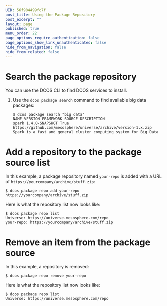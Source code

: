 ```yaml
---
UID: 56f984499fc7f
post_title: Using the Package Repository
post_excerpt: ""
layout: page
published: true
menu_order: 22
page_options_require_authentication: false
page_options_show_link_unauthenticated: false
hide_from_navigation: false
hide_from_related: false
---
```

# Search the package repository

You can use the DCOS CLI to find DCOS services to install.

1.  Use the `dcos package search` command to find available big data packages:
    
        $ dcos package search "big data"
        NAME VERSION FRAMEWORK SOURCE DESCRIPTION  
        spark 1.4.0-SNAPSHOT True https://github.com/mesosphere/universe/archive/version-1.x.zip Spark is a fast and general cluster computing system for Big Data
        

# Add a repository to the package source list

In this example, a package repository named `your-repo` is added with a URL of `https://yourcompany/archive/stuff.zip`:

    $ dcos package repo add your-repo https://yourcompany/archive/stuff.zip
    

Here is what the repository list now looks like:

    $ dcos package repo list
    Universe: https://universe.mesosphere.com/repo
    your-repo: https://yourcompany/archive/stuff.zip
    

# Remove an item from the package source

In this example, a repository is removed:

    $ dcos package repo remove your-repo
    

Here is what the repository list now looks like:

    $ dcos package repo list
    Universe: https://universe.mesosphere.com/repo
